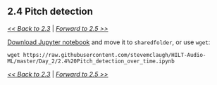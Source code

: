 
## 2.4 Pitch detection

[*<< Back to 2.3*](2.3.md) \| [*Forward to 2.5 >>*](2.5.md)

[Download Jupyter notebook](https://github.com/stevemclaugh/HILT-Audio-ML/blob/master/Day_2/2.4%20Pitch_detection_over_time.ipynb) and move it to `sharedfolder`, or use `wget`:

```
wget https://raw.githubusercontent.com/stevemclaugh/HILT-Audio-ML/master/Day_2/2.4%20Pitch_detection_over_time.ipynb
```

[*<< Back to 2.3*](2.3.md) \| [*Forward to 2.5 >>*](2.5.md)

